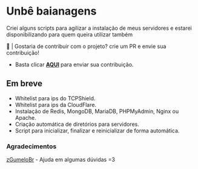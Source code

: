 # Unbê baianagens

Criei alguns scripts para agilizar a instalação de meus servidores e estarei disponibilizando para quem queira utilizar também


🤝 | Gostaria de contribuir com o projeto? crie um PR e envie sua contribuição!
- Basta clicar **[AQUI](https://github.com/unbeproducoes/automatizations/pulls)** para enviar sua contribuição.


## Em breve

- Whitelist para ips do TCPShield.
- Whitelist para ips da CloudFlare.
- Instalação de Redis, MongoDB, MariaDB, PHPMyAdmin, Nginx ou Apache.
- Criação automática de diretórios para servidores.
- Script para inicializar, finalizar e reinicializar de forma automática.

### Agradecimentos 

[zGumeloBr](https://github.com/zGumeloBr) - Ajuda em algumas dúvidas =3